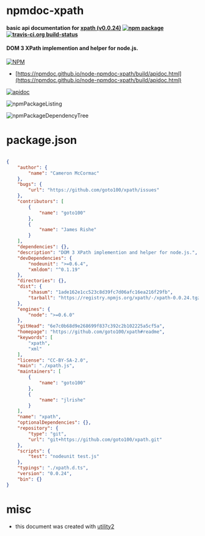 # npmdoc-xpath

#### basic api documentation for  [xpath (v0.0.24)](https://github.com/goto100/xpath#readme)  [![npm package](https://img.shields.io/npm/v/npmdoc-xpath.svg?style=flat-square)](https://www.npmjs.org/package/npmdoc-xpath) [![travis-ci.org build-status](https://api.travis-ci.org/npmdoc/node-npmdoc-xpath.svg)](https://travis-ci.org/npmdoc/node-npmdoc-xpath)

#### DOM 3 XPath implemention and helper for node.js.

[![NPM](https://nodei.co/npm/xpath.png?downloads=true&downloadRank=true&stars=true)](https://www.npmjs.com/package/xpath)

- [https://npmdoc.github.io/node-npmdoc-xpath/build/apidoc.html](https://npmdoc.github.io/node-npmdoc-xpath/build/apidoc.html)

[![apidoc](https://npmdoc.github.io/node-npmdoc-xpath/build/screenCapture.buildCi.browser.%252Ftmp%252Fbuild%252Fapidoc.html.png)](https://npmdoc.github.io/node-npmdoc-xpath/build/apidoc.html)

![npmPackageListing](https://npmdoc.github.io/node-npmdoc-xpath/build/screenCapture.npmPackageListing.svg)

![npmPackageDependencyTree](https://npmdoc.github.io/node-npmdoc-xpath/build/screenCapture.npmPackageDependencyTree.svg)



# package.json

```json

{
    "author": {
        "name": "Cameron McCormac"
    },
    "bugs": {
        "url": "https://github.com/goto100/xpath/issues"
    },
    "contributors": [
        {
            "name": "goto100"
        },
        {
            "name": "James Rishe"
        }
    ],
    "dependencies": {},
    "description": "DOM 3 XPath implemention and helper for node.js.",
    "devDependencies": {
        "nodeunit": ">=0.6.4",
        "xmldom": "^0.1.19"
    },
    "directories": {},
    "dist": {
        "shasum": "1ade162e1cc523c8d39fc7d06afc16ea216f29fb",
        "tarball": "https://registry.npmjs.org/xpath/-/xpath-0.0.24.tgz"
    },
    "engines": {
        "node": ">=0.6.0"
    },
    "gitHead": "6e7c0b68d9e268699f837c392c2b102225a5cf5a",
    "homepage": "https://github.com/goto100/xpath#readme",
    "keywords": [
        "xpath",
        "xml"
    ],
    "license": "CC-BY-SA-2.0",
    "main": "./xpath.js",
    "maintainers": [
        {
            "name": "goto100"
        },
        {
            "name": "jlrishe"
        }
    ],
    "name": "xpath",
    "optionalDependencies": {},
    "repository": {
        "type": "git",
        "url": "git+https://github.com/goto100/xpath.git"
    },
    "scripts": {
        "test": "nodeunit test.js"
    },
    "typings": "./xpath.d.ts",
    "version": "0.0.24",
    "bin": {}
}
```



# misc
- this document was created with [utility2](https://github.com/kaizhu256/node-utility2)
